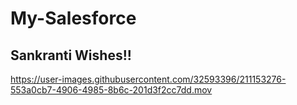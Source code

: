 # My-Salesforce

## Sankranti Wishes!!

https://user-images.githubusercontent.com/32593396/211153276-553a0cb7-4906-4985-8b6c-201d3f2cc7dd.mov

